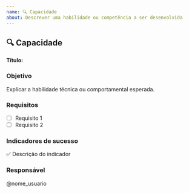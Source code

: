 ```yaml
---
name: 🔍 Capacidade
about: Descrever uma habilidade ou competência a ser desenvolvida
---
```


## 🔍 Capacidade
**Título:** 

### Objetivo
Explicar a habilidade técnica ou comportamental esperada.

### Requisitos
- [ ] Requisito 1
- [ ] Requisito 2

### Indicadores de sucesso
✅ Descrição do indicador

### Responsável
@nome_usuario
